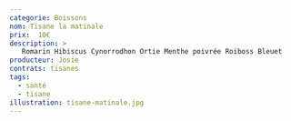 ```yaml
---
categorie: Boissons
nom: Tisane la matinale
prix:  10€
description: >
   Romarin Hibiscus Cynorrodhon Ortie Menthe poivrée Roiboss Bleuet
producteur: Josie
contrats: tisanes
tags: 
  - santé
  - tisane
illustration: tisane-matinale.jpg
---
```


